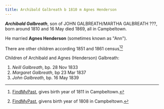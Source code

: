 ```yaml
---
title: Archibald Galbreath b 1810 m Agnes Henderson
---
```

***Archibald Galbreath***, son of JOHN GALBREATH/MARTHA GALBREATH ???, born around 1810 and 16 May died 1869, all in Campbeltown.

He married **Agnes Henderson** (sometimes known as "Ann").

There are other children according 1851 and 1861 census[^census-1851][^census-1861]

Children of Archibald and Agnes (Henderson) Galbreath:

1. *Neill Galbreath*, bp. 28 Nov 1833
2. *Margaret Galbreath*, bp 23 Mar 1837
3. *John Galbreath*, bp. 16 May 1839

[^birth]: OPR Campbeltown, baptism of [Archibald Galbreath](/sources/opr-campbeltown-births.md#1803-09-11-archibald-galbreath-1)  TBD CHECK DATE

[^death]: Civil records of Campbeltown; 1869 GALBRAITH, ARCHIBALD (Statutory registers Deaths 507/ 81); [ScotlandsPeople](https://www.scotlandspeople.gov.uk/view-image/nrs_stat_deaths/1185032)

[^neil-birth]: OPR Campbeltown, baptism of [Neill Galbreath](/sources/opr-campbeltown-births.md#1833-11-28-neill-galbreath)

[^margaret-birth]: OPR Campbeltown,baptism of [Margaret Galbreath](/sources/opr-campbeltown-births.md#1837-03-23-margaret-galbreath)

[^john-birth]: OPR Campbeltown, baptism of [John Galbreath](/sources/opr-campbeltown-births.md#1839-05-16-john-galbreath)

[^census-1851]:  [FindMyPast](https://www.findmypast.com/transcript?id=GBC/1851/0019255388&expand=true), gives birth year of 1811 in Campbeltown.

[^census-1861]:  [FindMyPast](https://www.findmypast.com/transcript?id=GBC%2F1861%2F0022162705), givens birth year of 1808 in Campbeltown.
